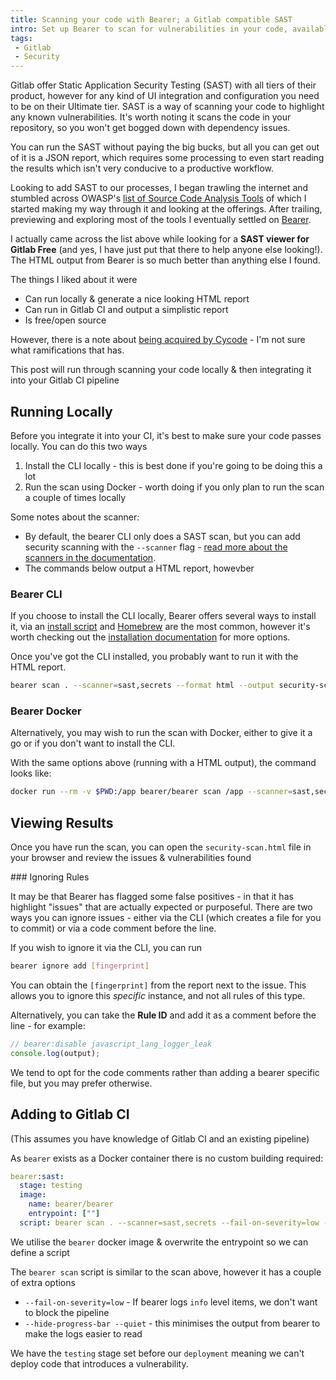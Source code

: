 ```yaml
---
title: Scanning your code with Bearer; a Gitlab compatible SAST
intro: Set up Bearer to scan for vulnerabilities in your code, available for use with the free tier
tags:
 - Gitlab
 - Security
---
```


Gitlab offer Static Application Security Testing (SAST) with all tiers of their product, however for any kind of UI integration and configuration you need to be on their Ultimate tier. SAST is a way of scanning your code to highlight any known vulnerabilities. It's worth noting it scans the code in your repository, so you won't get bogged down with dependency issues.

You can run the SAST without paying the big bucks, but all you can get out of it is a JSON report, which requires some processing to even start reading the results which isn't very conducive to a productive workflow.

Looking to add SAST to our processes, I began trawling the internet and stumbled across OWASP's [list of Source Code Analysis Tools](https://owasp.org/www-community/Source_Code_Analysis_Tools) of which I started making my way through it and looking at the offerings. After trailing, previewing and exploring most of the tools I eventually settled on [Bearer](https://www.bearer.com/).

I actually came across the list above while looking for a **SAST viewer for Gitlab Free** (and yes, I have just put that there to help anyone else looking!). The HTML output from Bearer is so much better than anything else I found.

The things I liked about it were

- Can run locally & generate a nice looking HTML report
- Can run in Gitlab CI and output a simplistic report
- Is free/open source

However, there is a note about [being acquired by Cycode](https://cycode.com/blog/cycode-acquires-bearer/) - I'm not sure what ramifications that has.

This post will run through scanning your code locally & then integrating it into your Gitlab CI pipeline

## Running Locally

Before you integrate it into your CI, it's best to make sure your code passes locally. You can do this two ways

1. Install the CLI locally - this is best done if you're going to be doing this a lot
2. Run the scan using Docker - worth doing if you only plan to run the scan a couple of times locally

Some notes about the scanner:

- By default, the bearer CLI only does a SAST scan, but you can add security scanning with the `--scanner` flag - [read more about the scanners in the documentation](https://docs.bearer.com/explanations/scanners/).
- The commands below output a HTML report, howevber

### Bearer CLI

If you choose to install the CLI locally, Bearer offers several ways to install it, via an [install script](https://docs.bearer.com/reference/installation/#install-script) and [Homebrew](https://docs.bearer.com/reference/installation/#homebrew) are the most common, however it's worth checking out the [installation documentation](https://docs.bearer.com/reference/installation/#installation-options) for more options.

Once you've got the CLI installed, you probably want to run it with the HTML report.

```bash
bearer scan . --scanner=sast,secrets --format html --output security-scan.html
```

### Bearer Docker

Alternatively, you may wish to run the scan with Docker, either to give it a go or if you don't want to install the CLI.

With the same options above (running with a HTML output), the command looks like:

```bash
docker run --rm -v $PWD:/app bearer/bearer scan /app --scanner=sast,secrets --format html --output security-scan.html
```

## Viewing Results

Once you have run the scan, you can open the `security-scan.html` file in your browser and review the issues & vulnerabilities found

### Ignoring Rules

It may be that Bearer has flagged some false positives - in that it has highlight "issues" that are actually expected or purposeful. There are two ways you can ignore issues - either via the CLI (which creates a file for you to commit) or via a code comment before the line.

If you wish to ignore it via the CLI, you can run

```bash
bearer ignore add [fingerprint]
```

You can obtain the `[fingerprint]` from the report next to the issue. This allows you to ignore this _specific_ instance, and not all rules of this type.

Alternatively, you can take the **Rule ID** and add it as a comment before the line - for example:

```javascript
// bearer:disable javascript_lang_logger_leak
console.log(output);
```

We tend to opt for the code comments rather than adding a bearer specific file, but you may prefer otherwise.


## Adding to Gitlab CI

(This assumes you have knowledge of Gitlab CI and an existing pipeline)

As `bearer` exists as a Docker container there is no custom building required:

```yaml
bearer:sast:
  stage: testing
  image:
    name: bearer/bearer
    entrypoint: [""]
  script: bearer scan . --scanner=sast,secrets --fail-on-severity=low --hide-progress-bar --quiet
```

We utilise the `bearer` docker image & overwrite the entrypoint so we can define a script

The `bearer scan` script is similar to the scan above, however it has a couple of extra options

- `--fail-on-severity=low` - If bearer logs `info` level items, we don't want to block the pipeline
- `--hide-progress-bar --quiet` - this minimises the output from bearer to make the logs easier to read

We have the `testing` stage set before our `deployment` meaning we can't deploy code that introduces a vulnerability.
